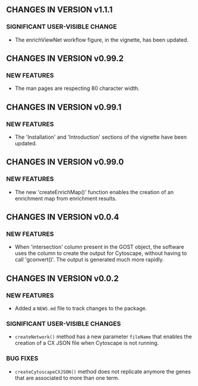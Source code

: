 CHANGES IN VERSION v1.1.1
------------------------

### SIGNIFICANT USER-VISIBLE CHANGE

* The enrichViewNet workflow figure, in the vignette, has been updated.


CHANGES IN VERSION v0.99.2
------------------------

### NEW FEATURES

* The man pages are respecting 80 character width.



CHANGES IN VERSION v0.99.1
------------------------

### NEW FEATURES

* The 'Installation' and 'Introduction' sections of the vignette have been updated.


CHANGES IN VERSION v0.99.0
------------------------

### NEW FEATURES

* The new 'createEnrichMap()' function enables the creation of an enrichment map from enrichment results.


CHANGES IN VERSION v0.0.4
------------------------

### NEW FEATURES

* When 'intersection' column present in the GOST object, the software uses the column to create the output for Cytoscape, without having to call 'gconvert()'. The output is generated much more rapidly.


CHANGES IN VERSION v0.0.2
------------------------

### NEW FEATURES

* Added a `NEWS.md` file to track changes to the package.

### SIGNIFICANT USER-VISIBLE CHANGES

* `createNetwork()` method has a new parameter `fileName` that enables the creation of a CX JSON file when Cytoscape is not running.

### BUG FIXES

* `createCytoscapeCXJSON()` method does not replicate anymore the genes that are associated to more than one term.
